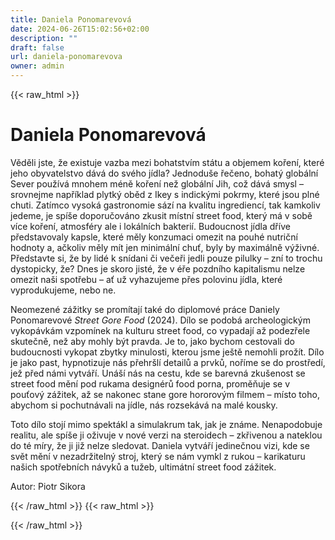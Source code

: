 ```yaml
---
title: Daniela Ponomarevová
date: 2024-06-26T15:02:56+02:00
description: ""
draft: false
url: daniela-ponomarevova
owner: admin
---
```

{{< raw_html >}}
<h1 id="daniela-ponomarevov&aacute;">Daniela Ponomarevov&aacute;</h1>
<p class="MsoNormal">Věděli jste, že existuje vazba mezi bohatstv&iacute;m st&aacute;tu a objemem kořen&iacute;, kter&eacute; jeho obyvatelstvo d&aacute;v&aacute; do sv&eacute;ho j&iacute;dla? Jednodu&scaron;e řečeno, bohat&yacute; glob&aacute;ln&iacute; Sever použ&iacute;v&aacute; mnohem m&eacute;ně kořen&iacute; než glob&aacute;ln&iacute; Jih, což d&aacute;v&aacute; smysl &ndash; srovnejme např&iacute;klad plytk&yacute; oběd z Ikey s indick&yacute;mi pokrmy, kter&eacute; jsou pln&eacute; chuti. Zat&iacute;mco vysok&aacute; gastronomie s&aacute;z&iacute; na kvalitu ingredienc&iacute;, tak kamkoliv jedeme, je sp&iacute;&scaron;e doporučov&aacute;no zkusit m&iacute;stn&iacute; street food, kter&yacute; m&aacute; v sobě v&iacute;ce kořen&iacute;, atmosf&eacute;ry ale i lok&aacute;ln&iacute;ch bakteri&iacute;. Budoucnost j&iacute;dla dř&iacute;ve představovaly kapsle, kter&eacute; měly konzumaci omezit na pouh&eacute; nutričn&iacute; hodnoty a, ačkoliv měly m&iacute;t jen minim&aacute;ln&iacute; chuť, byly by maxim&aacute;lně v&yacute;živn&eacute;. Představte si, že by lid&eacute; k sn&iacute;dani či večeři jedli pouze pilulky &ndash; zn&iacute; to trochu dystopicky, že? Dnes je skoro jist&eacute;, že v &eacute;ře pozdn&iacute;ho kapitalismu nelze omezit na&scaron;i spotřebu &ndash; ať už vyhazujeme přes polovinu j&iacute;dla, kter&eacute; vyprodukujeme, nebo ne.</p>
<p class="MsoNormal">Neomezen&eacute; z&aacute;žitky se prom&iacute;taj&iacute; tak&eacute; do diplomov&eacute; pr&aacute;ce Daniely Ponomarevov&eacute; <em>Street Gore Food</em> (2024). D&iacute;lo se podob&aacute; archeologick&yacute;m vykop&aacute;vk&aacute;m vzpom&iacute;nek na kulturu street food, co vypadaj&iacute; až podezřele skutečně, než aby mohly b&yacute;t pravda. Je to, jako bychom cestovali do budoucnosti vykopat zbytky minulosti, kterou jsme je&scaron;tě nemohli prož&iacute;t. D&iacute;lo je jako past, hypnotizuje n&aacute;s přehr&scaron;l&iacute; detailů a prvků, noř&iacute;me se do prostřed&iacute;, jež před n&aacute;mi vytv&aacute;ř&iacute;. Un&aacute;&scaron;&iacute; n&aacute;s na cestu, kde se barevn&aacute; zku&scaron;enost se street food měn&iacute; pod rukama design&eacute;rů food porna, proměňuje se v pouťov&yacute; z&aacute;žitek, až se nakonec stane gore hororov&yacute;m filmem &ndash; m&iacute;sto toho, abychom si pochutn&aacute;vali na j&iacute;dle, n&aacute;s rozsek&aacute;v&aacute; na mal&eacute; kousky.</p>
<p class="MsoNormal">Toto d&iacute;lo stoj&iacute; mimo spekt&aacute;kl a simulakrum tak, jak je zn&aacute;me. Nenapodobuje realitu, ale sp&iacute;&scaron;e ji oživuje v nov&eacute; verzi na steroidech &ndash; zkřivenou a nateklou do t&eacute; m&iacute;ry, že ji již nelze sledovat. Daniela vytv&aacute;ř&iacute; jedinečnou vizi, kde se svět měn&iacute; v nezadržiteln&yacute; stroj, kter&yacute; se n&aacute;m vymkl z rukou &ndash; karikaturu na&scaron;ich spotřebn&iacute;ch n&aacute;vyků a tužeb, ultim&aacute;tn&iacute; street food z&aacute;žitek.</p>
<p class="MsoNormal">Autor: Piotr Sikora</p>
{{< /raw_html >}}
<!-- SECTION BREAK -->
{{< raw_html >}}

{{< /raw_html >}}
